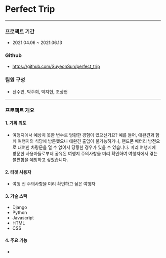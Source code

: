 # Perfect Trip

---

### 프로젝트 기간
* 2021.04.06 ~ 2021.06.13

### Github
* https://github.com/SuyeonSun/perfect_trip

### 팀원 구성
* 선수연, 박주희, 박지현, 조상현

---

### 프로젝트 개요

#### 1. 기획 의도
* 여행지에서 예상치 못한 변수로 당황한 경험이 있으신가요? 예를 들어, 애완견과 함께 여행지의 식당에 방문했으나 애완견 출입이 불가능하거나, 핸드폰 배터리 방전으로 대여한 차량문을 열 수 없어서 당황한 경우가 있을 수 있습니다.
      미리 여행지에 방문한 사용자들로부터 공유된 여행지 주의사항을 미리 확인하여 여행지에서 겪는 불편함을 예방하고 싶었습니다.

#### 2. 타겟 사용자
* 여행 전 주의사항을 미리 확인하고 싶은 여행자

#### 3. 기술 스택
* Django
* Python
* Javascript
* HTML
* CSS

#### 4. 주요 기능
* 
